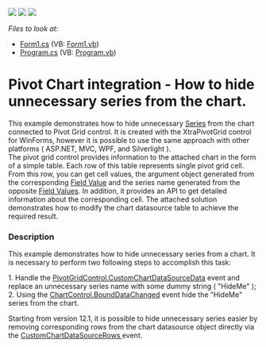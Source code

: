 <!-- default badges list -->
![](https://img.shields.io/endpoint?url=https://codecentral.devexpress.com/api/v1/VersionRange/128579731/10.2.8%2B)
[![](https://img.shields.io/badge/Open_in_DevExpress_Support_Center-FF7200?style=flat-square&logo=DevExpress&logoColor=white)](https://supportcenter.devexpress.com/ticket/details/E3188)
[![](https://img.shields.io/badge/📖_How_to_use_DevExpress_Examples-e9f6fc?style=flat-square)](https://docs.devexpress.com/GeneralInformation/403183)
<!-- default badges end -->
<!-- default file list -->
*Files to look at*:

* [Form1.cs](./CS/WindowsApplication53/Form1.cs) (VB: [Form1.vb](./VB/WindowsApplication53/Form1.vb))
* [Program.cs](./CS/WindowsApplication53/Program.cs) (VB: [Program.vb](./VB/WindowsApplication53/Program.vb))
<!-- default file list end -->
# Pivot Chart integration - How to hide unnecessary series from the chart.


<p>This example demonstrates how to hide unnecessary <a href="http://documentation.devexpress.com/#XtraCharts/CustomDocument6167"><u>Series</u></a> from the chart connected  to Pivot Grid control.   It is created with the XtraPivotGrid control for WinForms, however it is possible to use the same approach with other platforms ( ASP.NET, MVC, WPF, and Silverlight ).<br />
The pivot grid control provides information to the attached chart in the form of a simple table. Each row of this table represents single pivot grid cell. From this row, you can get cell values, the argument object generated from the corresponding <a href="http://documentation.devexpress.com/#WindowsForms/CustomDocument1694"><u>Field Value</u></a> and the series name generated from the opposite <a href="http://documentation.devexpress.com/#WindowsForms/CustomDocument1694"><u>Field Values</u></a>. In addition, it provides an API to get detailed information about the corresponding cell. The attached solution demonstrates how to modify the chart datasource table to achieve the required result.</p>


<h3>Description</h3>

<p>This example demonstrates how to hide unnecessary series from a chart. It is necessary to perform two following steps to accomplish this task: </p><p>1. Handle the <a href="http://documentation.devexpress.com/#WindowsForms/DevExpressXtraPivotGridPivotGridControl_CustomChartDataSourceDatatopic"><u>PivotGridControl.CustomChartDataSourceData</u></a> event and replace an unnecessary series name with some dummy string ( &quot;HideMe&quot; ); <br />
2. Using the <a href="http://documentation.devexpress.com/#XtraCharts/DevExpressXtraChartsChartControl_BoundDataChangedtopic"><u>ChartControl.BoundDataChanged</u></a> event hide the &quot;HideMe&quot; series from the chart.</p><p>Starting from version 12.1, it is possible to hide unnecessary series easier by removing corresponding rows from the chart datasource object directly via the <a href="http://documentation.devexpress.com/#WindowsForms/DevExpressXtraPivotGridPivotGridControl_CustomChartDataSourceRowstopic"><u>CustomChartDataSourceRows</u></a><u> </u>event.</p><p><br />
</p>

<br/>


